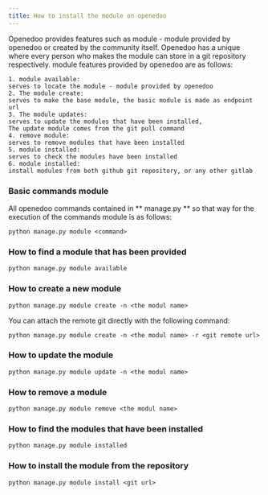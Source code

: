 ```yaml
---
title: How to install the module on openedoo
---
```


Openedoo provides features such as module - module provided by openedoo or created by the community itself. Openedoo has a unique where every person who makes the module can store in a git repository respectively. module features provided by openedoo are as follows:

	1. module available:
	serves to locate the module - module provided by openedoo
	2. The module create:
	serves to make the base module, the basic module is made as endpoint url
	3. The module updates:
	serves to update the modules that have been installed,
	The update module comes from the git pull command
	4. remove module:
	serves to remove modules that have been installed
	5. module installed:
	serves to check the modules have been installed
	6. module installed:
	install modules from both github git repository, or any other gitlab

### Basic commands module

All openedoo commands contained in ** manage.py ** so that way for the execution of the commands module is as follows:

```
python manage.py module <command>
```

### How to find a module that has been provided

```
python manage.py module available
```

### How to create a new module

```
python manage.py module create -n <the modul name>
```

You can attach the remote git directly with the following command:

```
python manage.py module create -n <the modul name> -r <git remote url>
```

### How to update the module

```
python manage.py module update -n <the modul name>
```

### How to remove a module

```
python manage.py module remove <the modul name>
```

### How to find the modules that have been installed

```
python manage.py module installed
```

### How to install the module from the repository

```
python manage.py module install <git url>
```